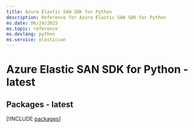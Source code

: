 ```yaml
---
title: Azure Elastic SAN SDK for Python
description: Reference for Azure Elastic SAN SDK for Python
ms.date: 06/24/2025
ms.topic: reference
ms.devlang: python
ms.service: elasticsan
---
```

# Azure Elastic SAN SDK for Python - latest
## Packages - latest
[!INCLUDE [packages](elastic-san-index.md)]